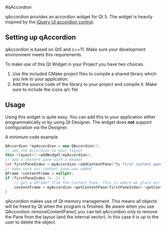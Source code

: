 #qAccordion

qAccordion provides an accordion widget for Qt 5. The widget is heavily inspired by the [jQuery UI accordion control](https://jqueryui.com/accordion/).

## Setting up qAccordion

qAccordion is based on Qt5 and c++11. Make sure your development environment meets this requirements. 

To make use of this Qt Widget in your Project you have two choices.

1. Use the included CMake project files to compile a shared library which you link to your application.
2. Add the source code of the library to your project and compile it. Make sure to include the icons qrc file

## Usage

Using this widget is quite easy. You can add this to your application either programmatically or by using Qt Designer. The widget does __not__ support configuration via the Designer. 

A minimum code example

```c++
QAccordion *myAccordion = new QAccordion();
// add the Accordion to your layout
this->layout()->addWidget(myAccordion);
// add a content pane with a header
int firstPaneIndex = myAccordion->addContentPane("My first content pane");
// make sure our content pane was added
QFrame *contentFrame = nullptr;
if (firstPaneIndex != -1) {
	// get a QFrame* from the Content Pane. This is where we place our content
	contentFrame = myAccordion->getContentPane(firstPaneIndex)->getContentFrame();
}
```
	
qAccordion makes use of Qt memory management. This means all objects will be freed by Qt when the program is finished. Be aware when you use QAccordion::removeContentPane() you can tell qAccordion only to remove the Pane from the layout (and the internal vector). In this case it is up to the user to delete the object. 
